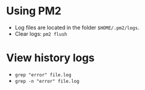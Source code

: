 # Using PM2 
+ Log files are located in the folder `$HOME/.pm2/logs`.
+ Clear logs: `pm2 flush`
# View history logs 
+ `grep "error" file.log`
+ `grep -n "error" file.log`